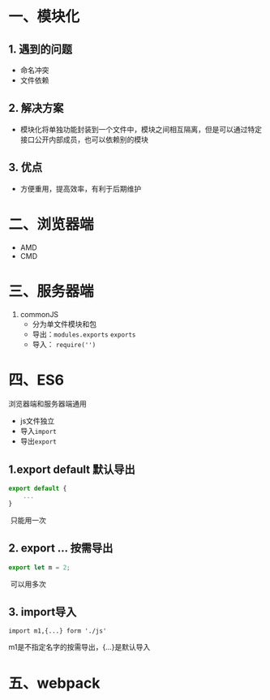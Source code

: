 # 一、模块化

## 1. 遇到的问题

+ 命名冲突
+ 文件依赖

## 2. 解决方案

+ 模块化将单独功能封装到一个文件中，模块之间相互隔离，但是可以通过特定接口公开内部成员，也可以依赖别的模块

## 3. 优点

+ 方便重用，提高效率，有利于后期维护

# 二、浏览器端

+ AMD
+ CMD

# 三、服务器端

1. commonJS
   + 分为单文件模块和包
   + 导出：`modules.exports` `exports`
   + 导入： `require('')`

# 四、ES6

浏览器端和服务器端通用

+ js文件独立
+ 导入`import`
+ 导出`export`

## 1.export default 默认导出

```js
export default {
	...
}
```

​		只能用一次

## 2. export ... 按需导出

```js
export let m = 2;
```

​		可以用多次

## 3. import导入

`import m1,{...} form './js'`

m1是不指定名字的按需导出，{...}是默认导入

# 五、webpack

